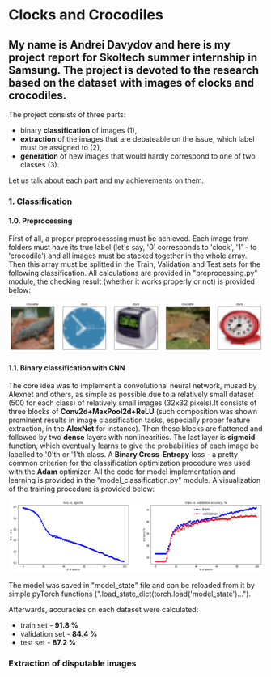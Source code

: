 # Clocks and Crocodiles

## My name is Andrei Davydov and here is my project report for Skoltech summer internship in Samsung. The project is devoted to the research based on the dataset with images of clocks and crocodiles. 

The project consists of three parts: 
  - binary **classification** of images (1), 
  - **extraction** of the images that are debateable on the issue, which label must be assigned to (2),
  - **generation** of new images that would hardly correspond to one of two classes (3).
  
Let us talk about each part and my achievements on them.

### 1. Classification

#### 1.0. Preprocessing

First of all, a proper preprocesssing must be achieved. Each image from folders must have its true label (let's say, '0' corresponds to 'clock', '1' - to 'crocodile') and all images must be stacked together in the whole array. Then this array must be splitted in the Train, Validation and Test sets for the following classification. All calculations are provided in "preprocessing.py" module, the checking result (whether it works properly or not) is provided below:

<p align="center">
  <img width="1000px" src="images4report/check.png">
</p>

#### 1.1. Binary classification with CNN

The core idea was to implement a convolutional neural network, mused by Alexnet and others, as simple as possible due to a relatively small dataset (500 for each class) of relatively small images (32x32 pixels).It consists of three blocks of **Conv2d+MaxPool2d+ReLU** (such composition was shown prominent results in image classification tasks, especially proper feature extraction, in the **AlexNet** for instance). Then these blocks are flattened and followed by two **dense** layers with nonlinearities. The last layer is **sigmoid** function, which eventually learns to give the probabilities of each image be labelled to '0'th or '1'th class. A **Binary Cross-Entropy** loss - a pretty common criterion for the classification optimization procedure was used with the **Adam** optimizer. All the code for model implementation and learning is provided in the "model_classification.py" module. A visualization of the training procedure is provided below:

<p align="center">
  <img width="1000px" src="images4report/loss_acc.png">
</p>

The model was saved in "model_state" file and can be reloaded from it by simple pyTorch functions (".load_state_dict(torch.load('model_state')...").

Afterwards, accuracies on each dataset were calculated:
- train set - **91.8 %**
- validation set - **84.4 %**
- test set - **87.2 %**

### Extraction of disputable images
